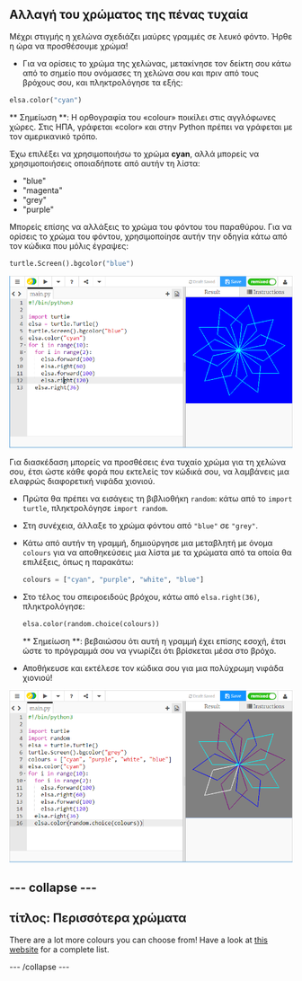 ## Αλλαγή του χρώματος της πένας τυχαία

Μέχρι στιγμής η χελώνα σχεδιάζει μαύρες γραμμές σε λευκό φόντο. Ήρθε η ώρα να προσθέσουμε χρώμα!

- Για να ορίσεις το χρώμα της χελώνας, μετακίνησε τον δείκτη σου κάτω από το σημείο που ονόμασες τη χελώνα σου και πριν από τους βρόχους σου, και πληκτρολόγησε τα εξής:

```python
elsa.color("cyan")
```

** Σημείωση **: Η ορθογραφία του «colour» ποικίλει στις αγγλόφωνες χώρες. Στις ΗΠΑ, γράφεται «color» και στην Python πρέπει να γράφεται με τον αμερικανικό τρόπο.

Έχω επιλέξει να χρησιμοποιήσω το χρώμα **cyan**, αλλά μπορείς να χρησιμοποιήσεις οποιαδήποτε από αυτήν τη λίστα:

- "blue"
- "magenta"
- "grey"
- "purple"

Μπορείς επίσης να αλλάξεις το χρώμα του φόντου του παραθύρου. Για να ορίσεις το χρώμα του φόντου, χρησιμοποίησε αυτήν την οδηγία κάτω από τον κώδικα που μόλις έγραψες:

```python
turtle.Screen().bgcolor("blue")
```

![](images/colour.png)

Για διασκέδαση μπορείς να προσθέσεις ένα τυχαίο χρώμα για τη χελώνα σου, έτσι ώστε κάθε φορά που εκτελείς τον κώδικά σου, να λαμβάνεις μια ελαφρώς διαφορετική νιφάδα χιονιού.

- Πρώτα θα πρέπει να εισάγεις τη βιβλιοθήκη `random`: κάτω από το `import turtle`, πληκτρολόγησε `import random`.

- Στη συνέχεια, άλλαξε το χρώμα φόντου από `"blue"` σε `"grey"`.

- Κάτω από αυτήν τη γραμμή, δημιούργησε μια μεταβλητή με όνομα `colours` για να αποθηκεύσεις μια λίστα με τα χρώματα από τα οποία θα επιλέξεις, όπως η παρακάτω:
    
    ```python
    colours = ["cyan", "purple", "white", "blue"]
    ```

- Στο τέλος του σπειροειδούς βρόχου, κάτω από `elsa.right(36)`, πληκτρολόγησε:
    
    ```python
    elsa.color(random.choice(colours))  
    ```
    
    ** Σημείωση **: βεβαιώσου ότι αυτή η γραμμή έχει επίσης εσοχή, έτσι ώστε το πρόγραμμά σου να γνωρίζει ότι βρίσκεται μέσα στο βρόχο.

- Αποθήκευσε και εκτέλεσε τον κώδικα σου για μια πολύχρωμη νιφάδα χιονιού!

![](images/colour-list.png)

## \--- collapse \---

## τίτλος: Περισσότερα χρώματα

There are a lot more colours you can choose from! Have a look at [this website](https://wiki.tcl.tk/37701) for a complete list.

\--- /collapse \---